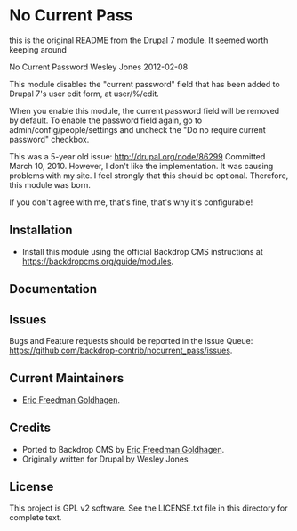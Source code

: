 No Current Pass
======================

this is the original README from the Drupal 7 module. 
It seemed worth keeping around 

No Current Password
Wesley Jones
2012-02-08

This module disables the "current password" field that has been added 
to Drupal 7's user edit form, at user/%/edit.

When you enable this module, the current password field will be removed 
by default. To enable the password field again, go to 
admin/config/people/settings and uncheck the
"Do no require current password" checkbox.

This was a 5-year old issue: http://drupal.org/node/86299
Committed March 10, 2010.
However, I don't like the implementation. 
It was causing problems with my site. 
I feel strongly that this should be optional. 
Therefore, this module was born.

If you don't agree with me, that's fine, that's why it's configurable!

Installation
------------

- Install this module using the official Backdrop CMS instructions at
  https://backdropcms.org/guide/modules.

Documentation
-------------

Issues
------

Bugs and Feature requests should be reported in the Issue Queue:
https://github.com/backdrop-contrib/nocurrent_pass/issues.

Current Maintainers
-------------------

- [Eric Freedman Goldhagen](https://github.com/ericfg).

Credits
-------

- Ported to Backdrop CMS by [Eric Freedman Goldhagen](https://github.com/ericfg).
- Originally written for Drupal by Wesley Jones

License
-------

This project is GPL v2 software. 
See the LICENSE.txt file in this directory for complete text.




